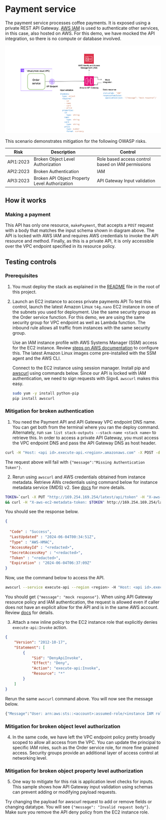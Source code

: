 # Payment service

The payment service processes coffee payments. It is exposed using a private REST API Gateway. [AWS IAM](https://aws.amazon.com/iam) is used to authenticate other services, in this case, also hosted on AWS. For this demo, we have mocked the API integration, so there is no compute or database involved.

![Payment service architecture](../assets/PaymentService.png)

This scenario demonstrates mitigation for the following OWASP risks.

|Risk|Description|Control|
| -- | --------- | ----- |
|API1:2023|Broken Object Level Authorization|Role based access control based on IAM permissions|
|API2:2023|Broken Authentication|IAM|
|API3:2023|Broken API Object Property Level Authorization|API Gateway Input validation|

## How it works

### Making a payment

This API has only one resource, `makePayment`, that accepts a `POST` request with a body that matches the input schema shown in diagram above. The API is locked with AWS IAM and requires AWS credentials to invoke the API resource and method. Finally, as this is a private API, it is only accessible over the VPC endpoint specified in its resource policy.

## Testing controls

### Prerequisites

1. You must deploy the stack as explained in the [README](../README.md) file in the root of this project.
2. Launch an EC2 instance to access private payments API
   To test this control, launch the latest Amazon Linux `t4g.nano` EC2 instance in one of the subnets you used for deployment. Use the same security group as the Order service function. For this demo, we are using the same security group for VPC endpoint as well as Lambda function. The inbound rule allows all traffic from instances with the same security group.
   
   Use an IAM instance profile with AWS Systems Manager (SSM) access for the EC2 instance. Review [steps on AWS documentation](https://docs.aws.amazon.com/systems-manager/latest/userguide/systems-manager-setting-up-ec2.html) to configure this. The latest Amazon Linux images come pre-installed with the SSM agent and the AWS CLI.

    Connect to the EC2 instance using session manager. Install pip and [awscurl](https://github.com/okigan/awscurl) using commands below. Since our API is locked with IAM authentication, we need to sign requests with Sigv4. `awscurl` makes this easy.

    ```bash
    sudo yum -y install python-pip
    pip install awscurl
    ```

### Mitigation for broken authentication
1. You need the Payment API and API Gateway VPC endpoint DNS name. You can get both from the terminal where you ran the deploy command. Alternately, run `sam list stack-outputs --stack-name <stack name>` to retrieve this. In order to access a private API Gateway, you must access the VPC endpoint DNS and pass the API Gateway DNS as host header.

```bash
curl -H "Host: <api id>.execute-api.<region>.amazonaws.com" -X POST -d '{"id": "ABC123", "name": "Jane Doe", "card": "HASH1234", "price": 5.99}' https://<Vpc endpoint>.execute-api.<region>.vpce.amazonaws.com/Prod/makePayment 
```

The request above will fail with `{"message":"Missing Authentication Token"}`.

2. Rerun using `awscurl` and AWS credentials obtained from instance metadata. Retrieve AWs credentials using command below for instance metadata service (IMDS) v2. See [docs](https://docs.aws.amazon.com/AWSEC2/latest/UserGuide/instancedata-data-retrieval.html) for more details.

```bash
TOKEN=`curl -X PUT "http://169.254.169.254/latest/api/token" -H "X-aws-ec2-metadata-token-ttl-seconds: 21600"` \
&& curl -H "X-aws-ec2-metadata-token: $TOKEN" http://169.254.169.254/latest/meta-data/iam/security-credentials/<name of instance role>
```

You should see the response below.

```json
{

  "Code" : "Success",
  "LastUpdated" : "2024-06-04T00:34:51Z",
  "Type" : "AWS-HMAC",
  "AccessKeyId" : "<redacted>",
  "SecretAccessKey" : "<redacted>",
  "Token" : "<redacted>",
  "Expiration" : "2024-06-04T06:37:09Z"
}
```

Now, use the command below to access the API.

```bash
awscurl --service execute-api --region <region> -H "Host: <api id>.execute-api.<region>.amazonaws.com" -X POST -d '{"id": "ABC123", "name": "Jane Doe", "card": "HASH1234", "price": 5.99}' https://<Vpc endpoint>.execute-api.<region>.vpce.amazonaws.com/Prod/makePayment --access_key <AccessKeyId above> --secret_key <SecretAccessKey above> --security_token <Token above>
```

You should get `{"message": "mock response"}`. When using API Gateway resource policy and IAM authentication, the request is allowed even if caller does not have an explicit allow for the API and is in the same AWS account. Review [docs](https://docs.aws.amazon.com/apigateway/latest/developerguide/apigateway-authorization-flow.html#apigateway-authorization-flow-iam) for details.

3. Attach a new inline policy to the EC2 instance role that explicitly denies `execute-api:Invoke` action.

```json
{
    "Version": "2012-10-17",
    "Statement": [
        {
            "Sid": "DenyApiInvoke",
            "Effect": "Deny",
            "Action": "execute-api:Invoke",
            "Resource": "*"
        }
    ]
}
```

Rerun the same `awscurl` command above. You will now see the message below.

```bash
{"Message":"User: arn:aws:sts::<account>:assumed-role/<instance IAM role>/i-xxxxx is not authorized to perform: execute-api:Invoke on resource: arn:aws:execute-api:<region>:********xxxx:<Api id>/Prod/POST/makePayment with an explicit deny"}
```

### Mitigation for broken object level authorization

4. In the same code, we have left the VPC endpoint policy pretty broadly scoped to allow all access from the VPC. You can update the principal to specific IAM roles, such as the Order service role, for more fine grained access. Security groups provide an additional layer of access control at networking level.

### Mitigation for broken object property level authorization

5. One way to mitigate for this risk is application level checks for inputs. This sample shows how API Gateway input validation using schemas can prevent adding or modifying payload requests.

Try changing the payload for awscurl request to add or remove fields or changing datatype. You will see `{"message": "Invalid request body"}`. Make sure you remove the API deny policy from the EC2 instance role.

